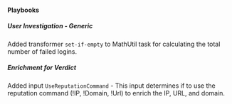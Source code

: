 
#### Playbooks

##### User Investigation - Generic
Added transformer `set-if-empty` to MathUtil task for calculating the total number of failed logins.

##### Enrichment for Verdict
Added input `UseReputationCommand` - This input determines if to use the reputation command (!IP, !Domain, !Url) to enrich the IP, URL, and domain.